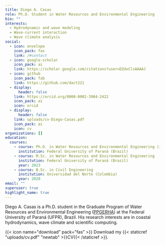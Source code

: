 ```yaml
---
title: Diego A. Casas
role: Ph.D. Student in Water Resources and Environmental Engineering
bio: ""
interests:
  - Hydrodynamic and wave modeling
  - Wave-current interaction
  - Wave climate analysis
social:
  - icon: envelope
    icon_pack: fas
    link: /#contact
  - icon: google-scholar
    icon_pack: ai
    link: https://scholar.google.com/citations?user=DZdxClsAAAAJ
  - icon: github
    icon_pack: fab
    link: https://github.com/dact221
  - display:
      header: false
    link: https://orcid.org/0000-0002-3904-2422
    icon_pack: ai
    icon: orcid
  - display:
      header: false
    link: uploads/cv-Diego-Casas.pdf
    icon_pack: ai
    icon: cv
organizations: []
education:
  courses:
    - course: Ph.D. in Water Resources and Environmental Engineering (in progress)
      institution: Federal University of Paraná (Brazil)
    - course: M.Sc. in Water Resources and Environmental Engineering
      institution: Federal University of Paraná (Brazil)
      year: 2023
    - course: B.Sc. in Civil Engineering
      institution: Universidad del Norte (Colombia)
      year: 2020
email: ""
superuser: true
highlight_name: true
---
```

Diego A. Casas is a Ph.D. student in the Graduate Program of Water Resources and Environmental Engineering ([PPGERHA](https://www.prppg.ufpr.br/site/ppgerha)) at the Federal University of Paraná (UFPR), Brazil. His research interests are in coastal hydrodynamics, wave climate and scientific computing.

{{< icon name="download" pack="fas" >}} Download my {{< staticref "uploads/cv.pdf" "newtab" >}}CV{{< /staticref >}}.
